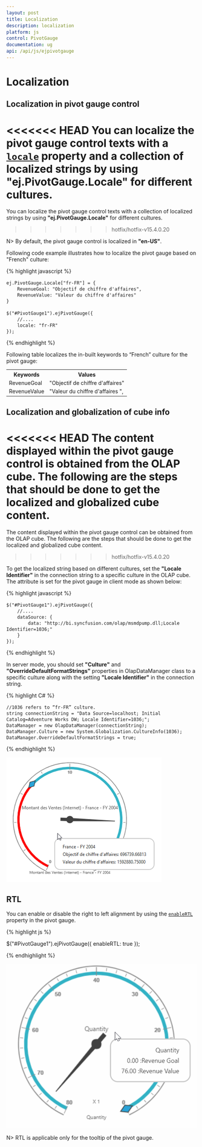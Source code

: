 ```yaml
---
layout: post
title: Localization
description: localization
platform: js
control: PivotGauge
documentation: ug
api: /api/js/ejpivotgauge
---
```


# Localization

## Localization in pivot gauge control

<<<<<<< HEAD
 You can localize the pivot gauge control texts with a [`locale`](../api/ejpivotgauge#members:locale) property and a collection of localized strings by using **"ej.PivotGauge.Locale"** for different cultures.
=======
 You can localize the pivot gauge control texts with a collection of localized strings by using **"ej.PivotGauge.Locale"** for different cultures.
>>>>>>> hotfix/hotfix-v15.4.0.20
 
 N> By default, the pivot gauge control is localized in **"en-US"**.

Following code example illustrates how to localize the pivot gauge based on "French" culture:

{% highlight javascript %}

    ej.PivotGauge.Locale["fr-FR"] = {
        RevenueGoal: "Objectif de chiffre d'affaires",
        RevenueValue: "Valeur du chiffre d'affaires"
    }

    $("#PivotGauge1").ejPivotGauge({
        //....
        locale: "fr-FR"
    });

{% endhighlight %}

Following table localizes the in-built keywords to “French” culture for the pivot gauge:

<table>
<tr>
<th>
Keywords</th><th>
Values</th></tr>
<tr>
<td>
RevenueGoal</td><td>
"Objectif de chiffre d'affaires"</td></tr>
<tr>
<td>
RevenueValue</td><td>
"Valeur du chiffre d'affaires ",</td></tr>
</table>

## Localization and globalization of cube info

<<<<<<< HEAD
The content displayed within the pivot gauge control is obtained from the OLAP cube. The following are the steps that should be done to get the localized and globalized cube content.
=======
The content displayed within the pivot gauge control can be obtained from the OLAP cube. The following are the steps that should be done to get the localized and globalized cube content.
>>>>>>> hotfix/hotfix-v15.4.0.20

To get the localized string based on different cultures, set the **"Locale Identifier"** in the connection string to a specific culture in the OLAP cube. The attribute is set for the pivot gauge in client mode as shown below:

{% highlight javascript %}

    $("#PivotGauge1").ejPivotGauge({
        //....
        dataSource: {
            data: "http://bi.syncfusion.com/olap/msmdpump.dll;Locale Identifier=1036;"
        }
    });

{% endhighlight %}

In server mode, you should set **"Culture"** and **"OverrideDefaultFormatStrings"** properties in OlapDataManager class to a specific culture along with the setting **"Locale Identifier"** in the connection string.

{% highlight C# %}

    //1036 refers to “fr-FR” culture.
    string connectionString = "Data Source=localhost; Initial Catalog=Adventure Works DW; Locale Identifier=1036;";
    DataManager = new OlapDataManager(connectionString);
    DataManager.Culture = new System.Globalization.CultureInfo(1036);
    DataManager.OverrideDefaultFormatStrings = true;

{% endhighlight %}

![](Localization_images/Localization.png)

## RTL
You can enable or disable the right to left alignment by using the [`enableRTL`](/api/js/ejpivotgauge#members:enablertl) property in the pivot gauge.

{% highlight js %}

$("#PivotGauge1").ejPivotGauge({
      enableRTL: true
 });

{% endhighlight %}

![](Localization_images/RTL.png)

N> RTL is applicable only for the tooltip of the pivot gauge.
